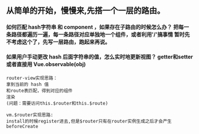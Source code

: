 ##  从简单的开始，慢慢来,先搭一个一层的路由。
                
#### 如何匹配 hash字符串 和 component ，如果存在子路由的时候怎么办？ 把每一条路径都遍历一遍，每一条路径对应单独地一个组件，或者利用'/'搞事情  暂时先不考虑这个了，先写一层路由，跑起来再说。       
#### 如果用户手动更改 hash 后面字符串的值，怎么实时地更新视图？ getter和setter  或者直接用 Vue.observable(obj)      

    router-view实现思路：
    拿到当前的 hash 值
    和route表匹配，得到对应的组件
    渲染
    (问题：需要访问this.$router和this.$route)        

    vm.$router实现思路:
    install的时候register进去,但是$router只有在router实例生成之后才会产生beforeCreate


